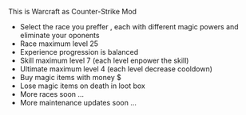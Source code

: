 This is Warcraft as Counter-Strike Mod 
- Select the race you preffer , each with different magic powers and eliminate your oponents 
- Race maximum level 25
- Experience progression is balanced   
- Skill maximum level 7 (each level enpower the skill) 
- Ultimate maximum level 4 (each level decrease cooldown)
- Buy magic items with money $
- Lose magic items on death in loot box
- More races soon ...
- More maintenance updates soon ...

